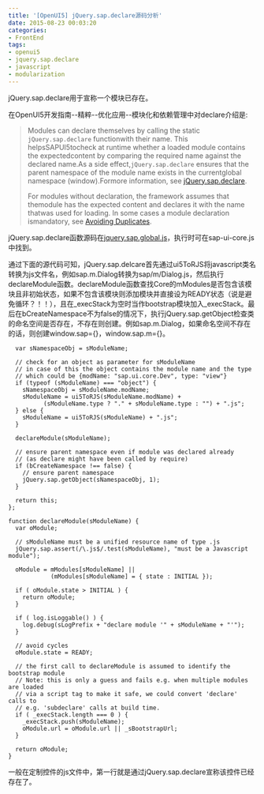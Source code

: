 ```yaml
---
title: '[OpenUI5] jQuery.sap.declare源码分析'
date: 2015-08-23 00:03:20
categories: 
- FrontEnd
tags: 
- openui5
- jquery.sap.declare
- javascript
- modularization
---
```

jQuery.sap.declare用于宣称一个模块已存在。

在OpenUI5开发指南--精粹--优化应用--模块化和依赖管理中对declare介绍是:

> Modules can declare themselves by calling the static `jQuery.sap.declare` functionwith their name. This helpsSAPUI5tocheck at runtime whether a loaded module contains the expectedcontent by comparing the required name against the declared name.As a side effect,`jQuery.sap.declare` ensures that the parent namespace of the module name exists in the currentglobal namespace (window).Formore information, see [jQuery.sap.declare](https://sapui5.hana.ondemand.com/sdk/docs/api/symbols/jQuery.sap.html).
> 
> For modules without declaration, the framework assumes that themodule has the expected content and declares it with the name thatwas used for loading. In some cases a module declaration ismandatory, see [Avoiding Duplicates](https://sapui5.hana.ondemand.com/sdk/docs/guide/47e5d26dfca54ce8a4de5882bfd40b18.html).

jQuery.sap.declare函数源码在[jquery.sap.global.js](https://github.com/SAP/openui5/blob/master/src/sap.ui.core/src/jquery.sap.global.js)，执行时可在sap-ui-core.js中找到。

通过下面的源代码可知，jQuery.sap.delcare首先通过ui5ToRJS将javascript类名转换为js文件名，例如sap.m.Dialog转换为sap/m/Dialog.js，然后执行declareModule函数。declareModule函数查找Core的mModules是否包含该模块且非初始状态，如果不包含该模块则添加模块并直接设为READY状态（说是避免循环？！！），且在_execStack为空时当作bootstrap模块加入_execStack。最后在bCreateNamespace不为false的情况下，执行jQuery.sap.getObject检查类的命名空间是否存在，不存在则创建。例如sap.m.Dialog，如果命名空间不存在的话，则创建window.sap={}，window.sap.m={}。
```
  var sNamespaceObj = sModuleName;

  // check for an object as parameter for sModuleName
  // in case of this the object contains the module name and the type
  // which could be {modName: "sap.ui.core.Dev", type: "view"}
  if (typeof (sModuleName) === "object") {
    sNamespaceObj = sModuleName.modName;
    sModuleName = ui5ToRJS(sModuleName.modName) + 
          (sModuleName.type ? "." + sModuleName.type : "") + ".js";
  } else {
    sModuleName = ui5ToRJS(sModuleName) + ".js";
  }

  declareModule(sModuleName);

  // ensure parent namespace even if module was declared already
  // (as declare might have been called by require)
  if (bCreateNamespace !== false) {
    // ensure parent namespace
    jQuery.sap.getObject(sNamespaceObj, 1);
  }

  return this;
};

function declareModule(sModuleName) {
  var oModule;

  // sModuleName must be a unified resource name of type .js
  jQuery.sap.assert(/\.js$/.test(sModuleName), "must be a Javascript module");

  oModule = mModules[sModuleName] || 
            (mModules[sModuleName] = { state : INITIAL });

  if ( oModule.state > INITIAL ) {
    return oModule;
  }

  if ( log.isLoggable() ) {
    log.debug(sLogPrefix + "declare module '" + sModuleName + "'");
  }

  // avoid cycles
  oModule.state = READY;

  // the first call to declareModule is assumed to identify the bootstrap module
  // Note: this is only a guess and fails e.g. when multiple modules are loaded 
  // via a script tag to make it safe, we could convert 'declare' calls to 
  // e.g. 'subdeclare' calls at build time.
  if ( _execStack.length === 0 ) {
    _execStack.push(sModuleName);
    oModule.url = oModule.url || _sBootstrapUrl;
  }

  return oModule;
}
```

一般在定制控件的js文件中，第一行就是通过jQuery.sap.declare宣称该控件已经存在了。
